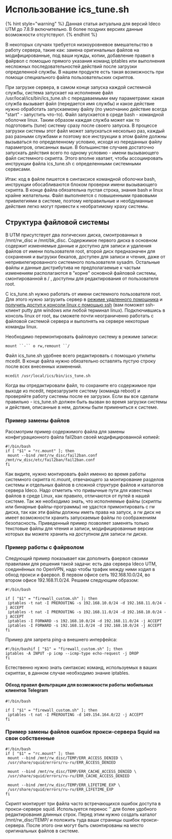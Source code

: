 # Использование ics\_tune.sh

{% hint style="warning" %}
Данная статья актуальна для версий Ideco UTM до 7.8.9 включительно. В более поздних версиях данные возможности отсутствуют.
{% endhint %}

В некоторых случаях требуется низкоуровневое вмешательство в работу сервера, такие как: замена оригинальных файлов на модифицированные, под ваши нужды, копии, добавление правил в файрвол с помощью прямого указания команд iptables или выполнения несложных последовательностей действий после загрузки определенной службы. В нашем продукте есть такая возможность при помощи специального файла пользовательских скриптов.

При загрузке сервера, в самом конце запуска каждой системной службы, система запускает на исполнение файл /usr/local/ics/bin/ics\_tune.sh с передаваемыми ему параметрами: какая служба вызывает файл \(передается имя службы\) и какое действие нужно обработать запускаемому файлу \(по умолчанию действие всегда "start" - запустить что-то\). Файл запускается в среде bash - командной оболочке linux. Таким образом каждая служба может как то подготовить \(tune\) систему сразу после своего запуска. В процессе загрузки системы этот файл может запускаться несколько раз, каждый раз разными службами и поэтому все инструкции в этом файле должны вызываться по определенному условию, исходя из переданных файлу параметров, описанных выше. В большинстве случаев достаточно запускать действия всего по одному условию - имени вызывающего файл системного скрипта. Этого вполне хватает, чтобы ассоциировать инструкции файла ics\_tune.sh с определенными системными сервисами.

Итак: код в файле пишется в синтаксисе командной оболочки bash, инструкции обосабливаются блоком проверки имени вызывающего скрипта. В конце файла обязательна пустая строка, знания bash и linux крайне желательны. Файл выполняется с повышенными правовыми привилегиями в системе, поэтому неправильные и необдуманные действия легко могут привести к необратимому краху системы.

## Структура файловой системы

В UTM присутствует два логических диска, смонтрованных в /mnt/rw\_disc и /mnt/bk\_disc. Содержимое первого диска в основном содержит изменяемые данные и доступно для записи и удаления файлов от имени пользователя root, второй диск предназначен для сохранения и выгрузки бекапов, доступен для записи и чтения, даже от непривилегированного системного пользователя sysadm. Остальные файлы и данные дистрибутива не предполагаемые к частым изменениям располагаются в "корне" основной файловой системы, смонтированной в / , доступны для редактирования от пользователя root.

С ics\_tune.sh нужно работать от имени системного пользователя root. Для этого нужно загрузить сервер в [режиме удаленного помощника](../server-administration/remote-assistant.md) и [получить доступ к консоли linux с помощью ssh](../access-rules/admins/remote-ssh-access.md) \(вам поможет ssh-клиент putty для windows или любой терминал linux\). Подключившись в консоль linux от root, вы сможете почти неограниченно работать с файловой системой сервера и выполнять на сервере некоторые команды linux.

Необходимо перемонтировать файловую систему в режиме записи:

```text
mount ``-`` o rw,remount ``/
```

Файл ics\_tune.sh удобнее всего редактировать с помощью утилиты mcedit. В конце файла нужно обязательно оставлять пустую строку после всех внесенных изменений.

```text
mcedit /usr/local/ics/bin/ics_tune.sh
```

Когда вы отредактировали файл, то сохраните его содержимое при выходе из mcedit, перезагрузите систему \(команда reboot\) и проверяйте работу системы после ее загрузки. Если вы все сделали правильно - ics\_tune.sh должен быть вызван во время загрузки системы и действия, описанные в нем, должны были примениться к системе.

### Пример замены файлов

Рассмотрим пример содержимого файла для замены конфигурационного файла fail2ban своей модифицированной копией:

```text
#!/bin/bash
if [ "$1" = "rc.mount" ]; then
 mount --bind /mnt/rw_disc/fail2ban.conf /mnt/rw_disc/etc/fail2ban/fail2ban.conf
fi
```

Как видите, нужно монтировать файл именно во время работы системного скрипта rc.mount, отвечающего за монтирование разделов системы и отдельных файлов в сложной структуре файлов и каталогов сервера Ideco. Надо отметить что привычные пути для известных файлов в среде Linux, как правило, отличаются от путей в нашей системе. Так же необходимо знать, что исполняемые файлы \(скрипты или бинарные файлы-программы\) не удастся примонтировать с rw диска, так как эти файлы должны иметь права на запуск, а rw диск не имеет возможности хранить запускаемые файлы по соображениям безопасность. Приведенный пример позволяет заменять только текстовые файлы для чтения и записи, модифицированные версии которых вы можете хранить на доступном для записи rw диске.

### Пример работы с файрволом

Следующий пример показывает как дополнить фаервол своими правилами для решения такой задачи: есть два сервера Ideco UTM, соединённых по OpenVPN, надо чтобы трафик между ними ходил в обход прокси и фаервол. В первом офисе сеть 192.168.10.0/24, во втором офисе 192.168.11.0/24. Решаем следующим образом:

```text
#!/bin/bash

if [ "$1" = "firewall_custom.sh" ]; then
 iptables -t nat -I PREROUTING -s 192.168.10.0/24 -d 192.168.11.0/24 -j ACCEPT
 iptables -t nat -I PREROUTING -s 192.168.11.0/24 -d 192.168.10.0/24 -j ACCEPT
 iptables -I FORWARD -s 192.168.10.0/24 -d 192.168.11.0/24 -j ACCEPT
 iptables -I FORWARD -s 192.168.11.0/24 -d 192.168.10.0/24 -j ACCEPT
fi
```

Пример для запрета ping-а внешнего интерфейса:

```text
#!/bin/bashif [ "$1" = "firewall_custom.sh" ]; then
iptables -A INPUT -p icmp --icmp-type echo-request -j DROP
fi
```

Естественно нужно знать синтаксис команд, используемых в ваших скриптах, в данном случае необходимо знание iptables.

#### Обход правил фильтрации для возможности работы мобильных клиентов Telegram

```text
#!/bin/bash

if [ "$1" = "firewall_custom.sh" ]; then
 iptables -t nat -I PREROUTING -d 149.154.164.0/22 -j ACCEPT
fi
```

### Пример замены файлов ошибок прокси-сервера Squid на свои собственные

```text
#!/bin/bash
if [ "$1" = "rc.mount" ]; then
 mount --bind /mnt/rw_disc/TEMP/ERR_ACCESS_DENIED \
 /usr/share/squid/errors/ru-ru/ERR_ACCESS_DENIED

 mount --bind /mnt/rw_disc/TEMP/ERR_CACHE_ACCESS_DENIED \
 /usr/share/squid/errors/ru-ru/ERR_CACHE_ACCESS_DENIED

 mount --bind /mnt/rw_disc/TEMP/ERR_LIFETIME_EXP \
 /usr/share/squid/errors/ru-ru/ERR_LIFETIME_EXP
fi
```

Скрипт монтирует три файла часто встречающихся ошибок доступа в прокси-сервере squid. Используется перенос '\' для более удобного редактирования длинных строк. Перед этим нужно создать каталог /mnt/rw\_disc/TEMP/ и положить туда ваши страницы ошибок прокси-сервера. После этого они могут быть смонтированы на место оригинальных файлов в системе.


